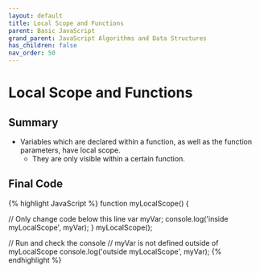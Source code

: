 ```yaml
---
layout: default
title: Local Scope and Functions
parent: Basic JavaScript
grand_parent: JavaScript Algorithms and Data Structures
has_children: false
nav_order: 50
---
```

# Local Scope and Functions
## Summary
- Variables which are declared within a function, as well as the function parameters, have local scope.
    - They are only visible within a certain function.

## Final Code

{% highlight JavaScript %}
function myLocalScope() {

  // Only change code below this line
  var myVar;
  console.log('inside myLocalScope', myVar);
}
myLocalScope();

// Run and check the console
// myVar is not defined outside of myLocalScope
console.log('outside myLocalScope', myVar);
{% endhighlight %}
